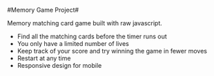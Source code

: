 #Memory Game Project#

Memory matching card game built with raw javascript.

* Find all the matching cards before the timer runs out 
* You only have a limited number of lives 
* Keep track of your score and try winning the game in fewer moves
* Restart at any time
* Responsive design for mobile 